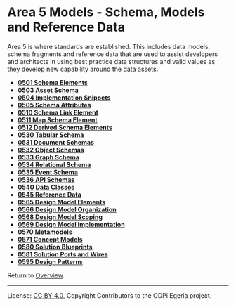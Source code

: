 <!-- SPDX-License-Identifier: CC-BY-4.0 -->
<!-- Copyright Contributors to the ODPi Egeria project. -->

# Area 5 Models - Schema, Models and Reference Data

Area 5 is where standards are established.
This includes data models, schema fragments and reference data
that are used to assist developers and architects in using best
practice data structures and valid values as they develop new
capability around the data assets.

* **[0501 Schema Elements](0501-Schema-Elements.md)**
* **[0503 Asset Schema](0503-Asset-Schema.md)**
* **[0504 Implementation Snippets](0504-Implementation-Snippets.md)**
* **[0505 Schema Attributes](0505-Schema-Attributes.md)**
* **[0510 Schema Link Element](0510-Schema-Link-Element.md)**
* **[0511 Map Schema Element](0511-Map-Schema-Elements.md)**
* **[0512 Derived Schema Elements](0512-Derived-Schema-Elements.md)**
* **[0530 Tabular Schema](0530-Tabluar-Schemas.md)**
* **[0531 Document Schemas](0531-Document-Schemas.md)**
* **[0532 Object Schemas](0532-Object-Schemas.md)**
* **[0533 Graph Schema](0533-Graph-Schemas.md)**
* **[0534 Relational Schema](0534-Relational-Schemas.md)**
* **[0535 Event Schema](0535-Event-Schemas.md)**
* **[0536 API Schemas](0536-API-Schemas.md)**
* **[0540 Data Classes](0540-Data-Classes.md)**
* **[0545 Reference Data](0545-Reference-Data.md)**
* **[0565 Design Model Elements](0565-Design-Model-Elements.md)**
* **[0566 Design Model Organization](0566-Design-Model-Organization.md)**
* **[0568 Design Model Scoping](0568-Design-Model-Scoping.md)**
* **[0569 Design Model Implementation](0569-Design-Model-Implementation.md)**
* **[0570 Metamodels](0570-Metamodels.md)**
* **[0571 Concept Models](0571-Concept-Models.md)**
* **[0580 Solution Blueprints](0580-Solution-Blueprints.md)**
* **[0581 Solution Ports and Wires](0581-Solution-Ports-and-Wires.md)**
* **[0595 Design Patterns](0595-Design-Patterns.md)**


Return to [Overview](README.md).

----
License: [CC BY 4.0](https://creativecommons.org/licenses/by/4.0/),
Copyright Contributors to the ODPi Egeria project.